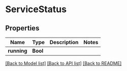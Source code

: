 # ServiceStatus

## Properties

Name | Type | Description | Notes
------------ | ------------- | ------------- | -------------
**running** | **Bool** |  | 

[[Back to Model list]](../#documentation-for-models) [[Back to API list]](../#documentation-for-api-endpoints) [[Back to README]](../)


